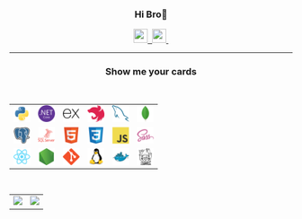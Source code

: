 <style>
  /* Remove borders around table cells */
  table,
  td {
    border: none;
  }
</style>

<h3 align="center">Hi Bro👋</h3>
<p align="center">
<a target="_blank" href="https://twitter.com/tth0phan">
  <img height="25" width="25" src="https://abs.twimg.com/favicons/twitter.ico" />&nbsp;
</a>
<a target="_blank" href="mailto:phantho96@gmail.com">
  <img height="25" width="25" src="https://ssl.gstatic.com/ui/v1/icons/mail/images/favicon5.ico" />&nbsp;
</a>
</p>
<hr>
<h3 align="center">Show me your cards</h3>
<br>
<table align="center" style="border-collapse: collapse;">
  <tr>
    <td align="center">
      <img src="https://raw.githubusercontent.com/devicons/devicon/master/icons/python/python-original.svg" alt="python" width="30" height="30"/>
    </td>
    <td align="center">
      <img src="https://raw.githubusercontent.com/devicons/devicon/master/icons/dotnetcore/dotnetcore-original.svg" alt="dotnet-core" width="30" height="30"/>
    </td>
    <td align="center">
      <img src="https://raw.githubusercontent.com/devicons/devicon/master/icons/express/express-original.svg" alt="express" width="30" height="30"/>
    </td>
    <td align="center">
      <img src="https://raw.githubusercontent.com/devicons/devicon/master/icons/nestjs/nestjs-plain.svg" alt="nestjs" width="30" height="30"/>
    </td>
    <td align="center">
      <img src="https://raw.githubusercontent.com/devicons/devicon/master/icons/mysql/mysql-original.svg" alt="mysql" width="30" height="30"/>
    </td>
    <td align="center">
      <img src="https://raw.githubusercontent.com/devicons/devicon/master/icons/mongodb/mongodb-original.svg" alt="mongodb" width="30" height="30"/>
    </td>
  </tr>
  <tr>
    <td align="center">
      <img src="https://raw.githubusercontent.com/devicons/devicon/master/icons/postgresql/postgresql-original.svg" alt="postgresql" width="30" height="30"/>
    </td>
    <td align="center">
      <img src="https://raw.githubusercontent.com/devicons/devicon/master/icons/microsoftsqlserver/microsoftsqlserver-plain-wordmark.svg" alt="mssql" width="30" height="30"/>
    </td>
    <td align="center">
      <img src="https://raw.githubusercontent.com/devicons/devicon/master/icons/html5/html5-original.svg" alt="html5" width="30" height="30"/>
    </td>
    <td align="center">
      <img src="https://raw.githubusercontent.com/devicons/devicon/master/icons/css3/css3-original.svg" alt="css3" width="30" height="30"/>
    </td>
    <td align="center">
      <img src="https://raw.githubusercontent.com/devicons/devicon/master/icons/javascript/javascript-original.svg" alt="javascript" width="30" height="30"/>
    </td>
    <td align="center">
      <img src="https://raw.githubusercontent.com/devicons/devicon/master/icons/sass/sass-original.svg" alt="sass" width="30" height="30"/>
    </td>
  </tr>
  <tr>
    <td align="center">
      <img src="https://raw.githubusercontent.com/devicons/devicon/master/icons/react/react-original.svg" alt="react" width="30" height="30"/>
    </td>
    <td align="center">
      <img src="https://raw.githubusercontent.com/devicons/devicon/master/icons/nodejs/nodejs-original.svg" alt="nodejs" width="30" height="30"/>
    </td>
    <td align="center">
      <img src="https://raw.githubusercontent.com/devicons/devicon/master/icons/git/git-original.svg" alt="git" width="30" height="30"/>
    </td>
    <td align="center">
      <img src="https://raw.githubusercontent.com/devicons/devicon/master/icons/linux/linux-original.svg" alt="linux" width="30" height="30"/>
    </td>
    <td align="center">
      <img src="https://raw.githubusercontent.com/devicons/devicon/master/icons/docker/docker-original.svg" alt="docker" width="30" height="30"/>
    </td>
    <td align="center">
      <img src="https://raw.githubusercontent.com/devicons/devicon/master/icons/composer/composer-line-wordmark.svg" alt="composer" width="30" height="30"/>
    </td>
  </tr>
</table>

<br>

<table align="center" style="border-collapse: collapse;">
  <tr>
    <td>
      <img src="https://github-readme-stats.vercel.app/api?username=tthophan&&show_icons=true&title_color=ffffff&icon_color=bb2acf&text_color=daf7dc&bg_color=151515" />
    </td>
    <td>
      <img src="https://github-readme-stats.vercel.app/api/top-langs/?username=tthophan&layout=compact&theme=dark&langs_count=10" />
    </td>
  </tr>
</table>
